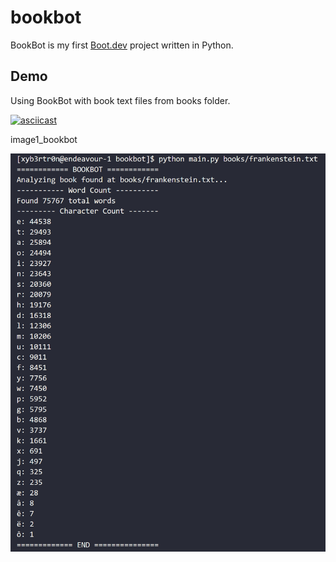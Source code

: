 # bookbot

BookBot is my first [Boot.dev](https://www.boot.dev) project written in Python.

## Demo

Using BookBot with book text files from books folder.

[![asciicast](https://asciinema.org/a/3GbovFiveo7tZJ6NkZ1zwA1bX.svg)](https://asciinema.org/a/3GbovFiveo7tZJ6NkZ1zwA1bX)

image1_bookbot

![image1_bookbot](assets_for_README/image1_bookbot.png)
